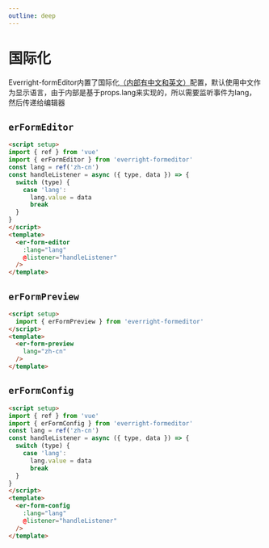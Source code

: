```yaml
---
outline: deep
---
```

# 国际化

Everright-formEditor内置了国际化[（内部有中文和英文）](https://github.com/Liberty-liu/Everright-formEditor/tree/main/packages/formEditor/locale)配置，默认使用中文作为显示语言，由于内部是基于props.lang来实现的，所以需要监听事件为lang，然后传递给编辑器

## `erFormEditor`
```html
<script setup>
import { ref } from 'vue'
import { erFormEditor } from 'everright-formeditor'
const lang = ref('zh-cn')
const handleListener = async ({ type, data }) => {
  switch (type) {
    case 'lang':
      lang.value = data
      break
  }
}
</script>
<template>
  <er-form-editor
    :lang="lang"
    @listener="handleListener"
  />
</template>
```

## `erFormPreview`
```html
<script setup>
  import { erFormPreview } from 'everright-formeditor'
</script>
<template>
  <er-form-preview
    lang="zh-cn"
  />
</template>
```

## `erFormConfig`
```html
<script setup>
import { ref } from 'vue'
import { erFormConfig } from 'everright-formeditor'
const lang = ref('zh-cn')
const handleListener = async ({ type, data }) => {
  switch (type) {
    case 'lang':
      lang.value = data
      break
  }
}
</script>
<template>
  <er-form-config
    :lang="lang"
    @listener="handleListener"
  />
</template>
```
